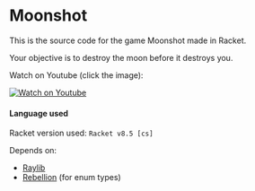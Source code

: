 # Moonshot

This is the source code for the game Moonshot made in Racket.

Your objective is to destroy the moon before it destroys you.

Watch on Youtube (click the image):

[![Watch on Youtube](https://img.youtube.com/vi/-WkSSbbO8tk/0.jpg)](https://www.youtube.com/watch?v=-WkSSbbO8tk)

#### Language used

Racket version used: `Racket v8.5 [cs]`

Depends on:
* [Raylib](https://raylib.com)
* [Rebellion](https://github.com/jackfirth/rebellion) (for enum types)

